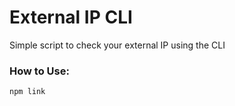 # External IP CLI
Simple script to check your external IP using the CLI

### How to Use:
```
npm link
```